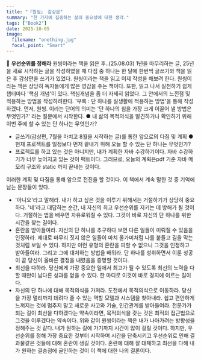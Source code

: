 ```yaml
---
title: "『원씽』 감상문"
summary: "한 가지에 집중하는 삶의 중요성에 대한 생각."
tags: ["Book2"]
date: 2025-10-05
image:
  filename: "onething.jpg"
  focal_point: "Smart"
---
```


📘 **우선순위를 정해라**
원씽이라는 책을 읽은 후..(25.08.03)
1년을 마무리하는 글, 25년을 새로 시작하는 글을 작성하였을 때 다짐 중 하나는 한 달에 한번씩 글쓰기와 책을 읽은 후 감상편을 쓰기가 있었다. 원씽이라는 책을 읽고 이제 작성을 해보려 한다.
원씽이라는 책은 상당히 독자들에게 많은 영감을 주는 책이다. 또한, 읽고 나서 실천하기 쉽게 챕터마다 '핵심 개념'이 있다. 핵심개념을 좀 더 자세히 읽었다. 그 안에서의 느낀점 및 적용하는 방법을 작성하려한다. '부록 : 단 하나를 실생활에 적용하는 방법'을 통해 작성하겠다.
먼저, 원씽. 이라는 단어의 의미는 '단 하나의 힘을 가장 크게 이끌어 낼 방법은 무엇인가?' 라는 질문에서 시작한다.
● 내 삶의 목적의식을 발견하거나 확인하기 위해 이번 주에 할 수 있는 단 하나는 무엇인가?

- 글쓰기(감상편, 7월을 마치고 8월을 시작하는 글)를 통한 앞으로의 다짐 및 계획
  ● 현재 프로젝트를 일정보다 먼저 끝내기 위해 오늘 할 수 있는 단 하나는 무엇인가?
- 프로젝트를 하고 있는 것은 아니지만, 내가 계획한 자바 수강하기이다. 자바 수강하기가 너무 늦어지고 있는 것이 팩트이다. 그러므로, 오늘의 계획은pdf 기준 자바 메모리 구조와 static 까지 끝내는 것이다.

이러한 계획 및 다짐을 통해 앞으로 전진을 할 것이다.
이 책에서 계속 말한 것 중 기억에 남는 문장들이 있다.

- '아니오'라고 말해라.
  내가 하고 싶은 것을 이루기 위해서는 거절하기가 상당히 중요하다. '네'라고 대답하는 순간, 내 자신의 최고 우선순위를 지키는 데 방해가 될 것이다. 거절하는 법을 배우면 자유로워질 수 있다. 그것이 바로 자신의 단 하나를 위한 시간을 찾는 길이다.
- 혼란을 받아들여라.
  자신의 단 하나를 추구하다 보면 다른 일들이 미뤄질 수 있음을 인정하라. 제대로 마무리 짓지 않은 일들이 마치 올가미처럼 나를 붙들고 길을 막는 것처럼 보일 수 있다. 하지만 이런 유형의 혼란을 피할 수 없으니 그것을 인정하고 받아들여라. 그리고 그에 대처하는 방법을 배워라. 단 하나를 성취하면서 이룬 성공이 곧 당신이 올바른 결정을 내렸음을 증명할 것이다.
- 최선을 다하라.
  당신에게 가장 중요한 일에서 최고가 될 수 있도록 최선의 노력을 다할 때만이 남다른 성과를 얻을 수 있다. 한 마디로 이것이 바로 경지에 이르는 길이다.
- 자신의 단 하나에 대해 목적의식을 가져라.
  도전에서 목적의식으로 이동하라. 당신을 가장 멀리까지 데려다 줄 수 있는 역할 모델과 시스템을 찾아내라. 쉽고 편안하게 느껴지는 것에 멈추지 말고 새로운 사고와 기술, 인간관계를 받아들여라. 전문가가 되는 길이 최선을 다하겠다는 약속이라면, 목적의식을 갖는 것은 최적의 접근법으로 그것을 이루겠다는 약속이다.
  위와 같이 원씽이라는 책은 내가 나아가려는 방향성을 정해주는 것 같다. 내가 원하는 길에 가기까지 시간이 많이 걸릴 것이다. 하지만, 우선순위를 정해 가장 중요한 것부터 시작하며 시간을 단축시키고 우선순위로 인해 결과물같은 것들에 대해 혼란이 생길 것이다. 혼란에 대해 잘 대체하고 최선을 다해 내가 원하는 결승점에 골인하는 것이 이 책에 대한 나의 결론이다.
